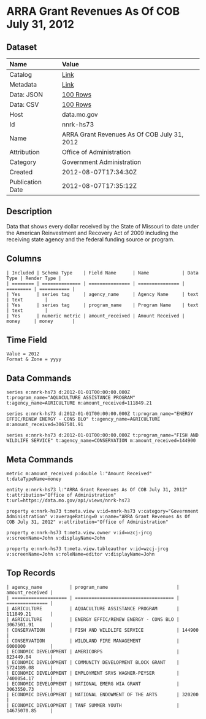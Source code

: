 # ARRA Grant Revenues As Of COB July 31, 2012

## Dataset

| Name | Value |
| :--- | :---- |
| Catalog | [Link](https://catalog.data.gov/dataset/arra-grant-revenues-as-of-cob-july-31-2012-9a4c3) |
| Metadata | [Link](https://data.mo.gov/api/views/nnrk-hs73) |
| Data: JSON | [100 Rows](https://data.mo.gov/api/views/nnrk-hs73/rows.json?max_rows=100) |
| Data: CSV | [100 Rows](https://data.mo.gov/api/views/nnrk-hs73/rows.csv?max_rows=100) |
| Host | data.mo.gov |
| Id | nnrk-hs73 |
| Name | ARRA Grant Revenues As Of COB July 31, 2012 |
| Attribution | Office of Administration |
| Category | Government Administration |
| Created | 2012-08-07T17:34:30Z |
| Publication Date | 2012-08-07T17:35:12Z |

## Description

Data that shows every dollar received by the State of Missouri to date under the American Reinvestment and Recovery Act of 2009 including the receiving state agency and the federal funding source or program.

## Columns

```ls
| Included | Schema Type    | Field Name      | Name            | Data Type | Render Type |
| ======== | ============== | =============== | =============== | ========= | =========== |
| Yes      | series tag     | agency_name     | Agency Name     | text      | text        |
| Yes      | series tag     | program_name    | Program Name    | text      | text        |
| Yes      | numeric metric | amount_received | Amount Received | money     | money       |
```

## Time Field

```ls
Value = 2012
Format & Zone = yyyy
```

## Data Commands

```ls
series e:nnrk-hs73 d:2012-01-01T00:00:00.000Z t:program_name="AQUACULTURE ASSISTANCE PROGRAM" t:agency_name=AGRICULTURE m:amount_received=111849.21

series e:nnrk-hs73 d:2012-01-01T00:00:00.000Z t:program_name="ENERGY EFFIC/RENEW ENERGY - CONS BLO" t:agency_name=AGRICULTURE m:amount_received=3067501.91

series e:nnrk-hs73 d:2012-01-01T00:00:00.000Z t:program_name="FISH AND WILDLIFE SERVICE" t:agency_name=CONSERVATION m:amount_received=144900
```

## Meta Commands

```ls
metric m:amount_received p:double l:"Amount Received" t:dataTypeName=money

entity e:nnrk-hs73 l:"ARRA Grant Revenues As Of COB July 31, 2012" t:attribution="Office of Administration" t:url=https://data.mo.gov/api/views/nnrk-hs73

property e:nnrk-hs73 t:meta.view v:id=nnrk-hs73 v:category="Government Administration" v:averageRating=0 v:name="ARRA Grant Revenues As Of COB July 31, 2012" v:attribution="Office of Administration"

property e:nnrk-hs73 t:meta.view.owner v:id=wzcj-jrcg v:screenName=John v:displayName=John

property e:nnrk-hs73 t:meta.view.tableauthor v:id=wzcj-jrcg v:screenName=John v:roleName=editor v:displayName=John
```

## Top Records

```ls
| agency_name          | program_name                         | amount_received | 
| ==================== | ==================================== | =============== | 
| AGRICULTURE          | AQUACULTURE ASSISTANCE PROGRAM       | 111849.21       | 
| AGRICULTURE          | ENERGY EFFIC/RENEW ENERGY - CONS BLO | 3067501.91      | 
| CONSERVATION         | FISH AND WILDLIFE SERVICE            | 144900          | 
| CONSERVATION         | WILDLAND FIRE MANAGEMENT             | 6000000         | 
| ECONOMIC DEVELOPMENT | AMERICORPS                           | 823449.04       | 
| ECONOMIC DEVELOPMENT | COMMUNITY DEVELOPMENT BLOCK GRANT    | 5724189.08      | 
| ECONOMIC DEVELOPMENT | EMPLOYMENT SRVS WAGNER-PEYSER        | 7400054.17      | 
| ECONOMIC DEVELOPMENT | NATIONAL EMERG WIA GRANT             | 3063550.73      | 
| ECONOMIC DEVELOPMENT | NATIONAL ENDOWMENT OF THE ARTS       | 320200          | 
| ECONOMIC DEVELOPMENT | TANF SUMMER YOUTH                    | 14675070.85     | 
```